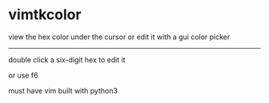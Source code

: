 # vimtkcolor
view the hex color under the cursor or edit it with a gui color picker


---

double click a six-digit hex to edit it

or use f6


must have vim built with python3
